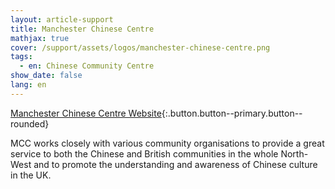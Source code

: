 ```yaml
---
layout: article-support
title: Manchester Chinese Centre
mathjax: true
cover: /support/assets/logos/manchester-chinese-centre.png
tags:
  - en: Chinese Community Centre
show_date: false
lang: en
---
```


[Manchester Chinese Centre Website](https://manchesterchinesecentre.org.uk/){:.button.button--primary.button--rounded}

MCC works closely with various community organisations to provide a great service to both the Chinese and British communities in the whole North-West and to promote the understanding and awareness of Chinese culture in the UK.
